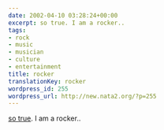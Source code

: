 ```yaml
---
date: 2002-04-10 03:28:24+00:00
excerpt: so true. I am a rocker..
tags:
- rock
- music
- musician
- culture
- entertainment
title: rocker
translationKey: rocker
wordpress_id: 255
wordpress_url: http://new.nata2.org/?p=255
---
```


<a href="http://www.dieselsweeties.com">so true</a>. I am a rocker..